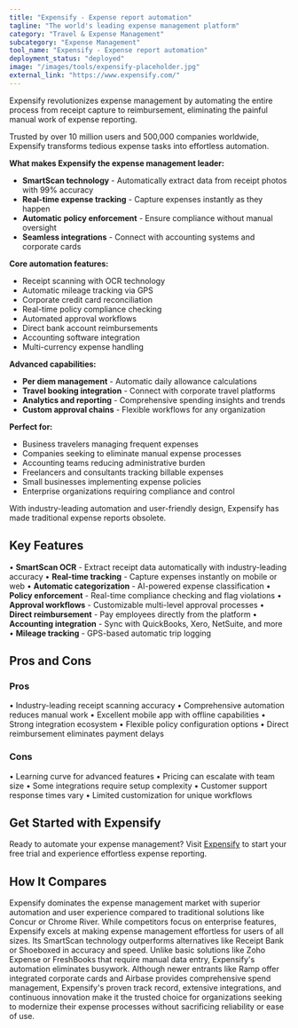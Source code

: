 ```yaml
---
title: "Expensify - Expense report automation"
tagline: "The world's leading expense management platform"
category: "Travel & Expense Management"
subcategory: "Expense Management"
tool_name: "Expensify - Expense report automation"
deployment_status: "deployed"
image: "/images/tools/expensify-placeholder.jpg"
external_link: "https://www.expensify.com/"
---
```

Expensify revolutionizes expense management by automating the entire process from receipt capture to reimbursement, eliminating the painful manual work of expense reporting.

Trusted by over 10 million users and 500,000 companies worldwide, Expensify transforms tedious expense tasks into effortless automation.

**What makes Expensify the expense management leader:**
- **SmartScan technology** - Automatically extract data from receipt photos with 99% accuracy
- **Real-time expense tracking** - Capture expenses instantly as they happen
- **Automatic policy enforcement** - Ensure compliance without manual oversight
- **Seamless integrations** - Connect with accounting systems and corporate cards

**Core automation features:**
- Receipt scanning with OCR technology
- Automatic mileage tracking via GPS
- Corporate credit card reconciliation
- Real-time policy compliance checking
- Automated approval workflows
- Direct bank account reimbursements
- Accounting software integration
- Multi-currency expense handling

**Advanced capabilities:**
- **Per diem management** - Automatic daily allowance calculations
- **Travel booking integration** - Connect with corporate travel platforms
- **Analytics and reporting** - Comprehensive spending insights and trends
- **Custom approval chains** - Flexible workflows for any organization

**Perfect for:**
- Business travelers managing frequent expenses
- Companies seeking to eliminate manual expense processes
- Accounting teams reducing administrative burden
- Freelancers and consultants tracking billable expenses
- Small businesses implementing expense policies
- Enterprise organizations requiring compliance and control

With industry-leading automation and user-friendly design, Expensify has made traditional expense reports obsolete.

## Key Features

• **SmartScan OCR** - Extract receipt data automatically with industry-leading accuracy
• **Real-time tracking** - Capture expenses instantly on mobile or web
• **Automatic categorization** - AI-powered expense classification
• **Policy enforcement** - Real-time compliance checking and flag violations
• **Approval workflows** - Customizable multi-level approval processes
• **Direct reimbursement** - Pay employees directly from the platform
• **Accounting integration** - Sync with QuickBooks, Xero, NetSuite, and more
• **Mileage tracking** - GPS-based automatic trip logging

## Pros and Cons

### Pros
• Industry-leading receipt scanning accuracy
• Comprehensive automation reduces manual work
• Excellent mobile app with offline capabilities
• Strong integration ecosystem
• Flexible policy configuration options
• Direct reimbursement eliminates payment delays

### Cons
• Learning curve for advanced features
• Pricing can escalate with team size
• Some integrations require setup complexity
• Customer support response times vary
• Limited customization for unique workflows

## Get Started with Expensify

Ready to automate your expense management? Visit [Expensify](https://www.expensify.com/) to start your free trial and experience effortless expense reporting.

## How It Compares

Expensify dominates the expense management market with superior automation and user experience compared to traditional solutions like Concur or Chrome River. While competitors focus on enterprise features, Expensify excels at making expense management effortless for users of all sizes. Its SmartScan technology outperforms alternatives like Receipt Bank or Shoeboxed in accuracy and speed. Unlike basic solutions like Zoho Expense or FreshBooks that require manual data entry, Expensify's automation eliminates busywork. Although newer entrants like Ramp offer integrated corporate cards and Airbase provides comprehensive spend management, Expensify's proven track record, extensive integrations, and continuous innovation make it the trusted choice for organizations seeking to modernize their expense processes without sacrificing reliability or ease of use.